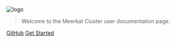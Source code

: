 <!-- _coverpage.md -->

![logo](_media/SANBI_logo.svg)

> Welcome to the Meerkat Cluster user documentation page.

[GitHub](https://github.com/uwc-eresearch)
[Get Started](#meerkat-user-documentation)
